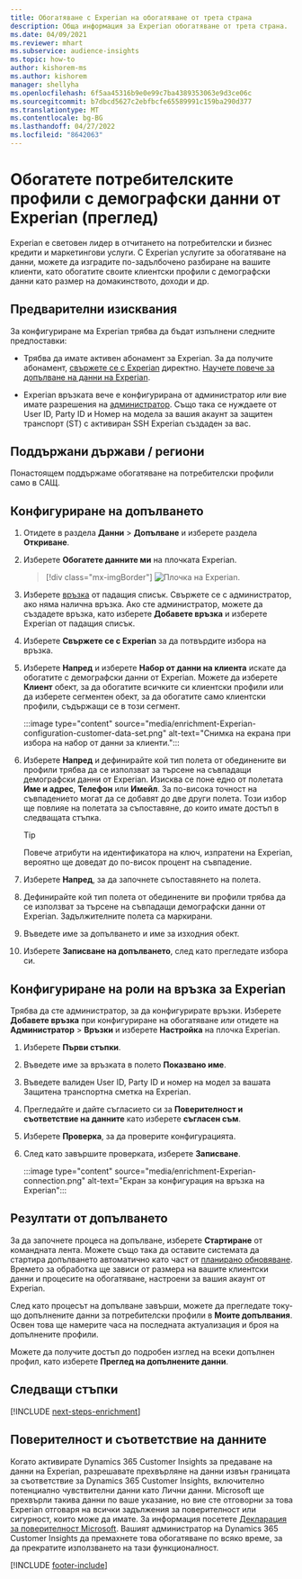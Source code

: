 ```yaml
---
title: Обогатяване с Experian на обогатяване от трета страна
description: Обща информация за Experian обогатяване от трета страна.
ms.date: 04/09/2021
ms.reviewer: mhart
ms.subservice: audience-insights
ms.topic: how-to
author: kishorem-ms
ms.author: kishorem
manager: shellyha
ms.openlocfilehash: 6f5aa45316b9e0e99c7ba4389353063e9d3ce06c
ms.sourcegitcommit: b7dbcd5627c2ebfbcfe65589991c159ba290d377
ms.translationtype: MT
ms.contentlocale: bg-BG
ms.lasthandoff: 04/27/2022
ms.locfileid: "8642063"
---
```

# <a name="enrich-customer-profiles-with-demographics-from-experian-preview"></a>Обогатете потребителските профили с демографски данни от Experian (преглед)

Experian е световен лидер в отчитането на потребителски и бизнес кредити и маркетингови услуги. С Experian услугите за обогатяване на данни, можете да изградите по-задълбочено разбиране на вашите клиенти, като обогатите своите клиентски профили с демографски данни като размер на домакинството, доходи и др.

## <a name="prerequisites"></a>Предварителни изисквания

За конфигуриране ма Experian трябва да бъдат изпълнени следните предпоставки:

- Трябва да имате активен абонамент за Experian. За да получите абонамент, [свържете се с Experian](https://www.experian.com/marketing-services/contact) директно. [Научете повече за допълване на данни на Experian](https://www.experian.com/marketing-services/microsoft?cmpid=ems_web_mci_cdppage).

- Experian връзката вече е конфигурирана от администратор *или* вие имате разрешения на [администратор](permissions.md#admin). Също така се нуждаете от User ID, Party ID и Номер на модела за вашия акаунт за защитен транспорт (ST) с активиран SSH Experian създаден за вас.

## <a name="supported-countriesregions"></a>Поддържани държави / региони

Понастоящем поддържаме обогатяване на потребителски профили само в САЩ.

## <a name="configure-the-enrichment"></a>Конфигуриране на допълването

1. Отидете в раздела **Данни** > **Допълване** и изберете раздела **Откриване**.

1. Изберете **Обогатете данните ми** на плочката Experian.

   > [!div class="mx-imgBorder"]
   > ![Плочка на Experian.](media/experian-tile.png "Experian tile")
   > 

1. Изберете [връзка](connections.md) от падащия списък. Свържете се с администратор, ако няма налична връзка. Ако сте администратор, можете да създадете връзка, като изберете **Добавете връзка** и изберете Experian от падащия списък. 

1. Изберете **Свържете се с Experian** за да потвърдите избора на връзка.

1.  Изберете **Напред** и изберете **Набор от данни на клиента** искате да обогатите с демографски данни от Experian. Можете да изберете **Клиент** обект, за да обогатите всичките си клиентски профили или да изберете сегментен обект, за да обогатите само клиентски профили, съдържащи се в този сегмент.

    :::image type="content" source="media/enrichment-Experian-configuration-customer-data-set.png" alt-text="Снимка на екрана при избора на набор от данни за клиенти.":::

1. Изберете **Напред** и дефинирайте кой тип полета от обединените ви профили трябва да се използват за търсене на съвпадащи демографски данни от Experian. Изисква се поне едно от полетата **Име и адрес**, **Телефон** или **Имейл**. За по-висока точност на съвпадението могат да се добавят до две други полета. Този избор ще повлияе на полетата за съпоставяне, до които имате достъп в следващата стъпка.

    > [!TIP]
    > Повече атрибути на идентификатора на ключ, изпратени на Experian, вероятно ще доведат до по-висок процент на съвпадение.

1. Изберете **Напред**, за да започнете съпоставянето на полета.

1. Дефинирайте кой тип полета от обединените ви профили трябва да се използват за търсене на съвпадащи демографски данни от Experian. Задължителните полета са маркирани.

1. Въведете име за допълването и име за изходния обект.

1. Изберете **Записване на допълването**, след като прегледате избора си.

## <a name="configure-the-connection-for-experian"></a>Конфигуриране на роли на връзка за Experian 

Трябва да сте администратор, за да конфигурирате връзки. Изберете **Добавете връзка** при конфигуриране на обогатяване *или* отидете на **Администратор** > **Връзки** и изберете **Настройка** на плочка Experian.

1. Изберете **Първи стъпки**.

1. Въведете име за връзката в полето **Показвано име**.

1. Въведете валиден User ID, Party ID и номер на модел за вашата Защитена транспортна сметка на Experian.

1. Прегледайте и дайте съгласието си за **Поверителност и съответствие на данните** като изберете **съгласен съм**.

1. Изберете **Проверка**, за да проверите конфигурацията.

1. След като завършите проверката, изберете **Записване**.
   
   :::image type="content" source="media/enrichment-Experian-connection.png" alt-text="Екран за конфигурация на връзка на Experian":::

## <a name="enrichment-results"></a>Резултати от допълването

За да започнете процеса на допълване, изберете **Стартиране** от командната лента. Можете също така да оставите системата да стартира допълването автоматично като част от [планирано обновяване](system.md#schedule-tab). Времето за обработка ще зависи от размера на вашите клиентски данни и процесите на обогатяване, настроени за вашия акаунт от Experian.

След като процесът на допълване завърши, можете да прегледате току-що допълнените данни за потребителски профили в **Моите допълвания**. Освен това ще намерите часа на последната актуализация и броя на допълнените профили.

Можете да получите достъп до подробен изглед на всеки допълнен профил, като изберете **Преглед на допълнените данни**.

## <a name="next-steps"></a>Следващи стъпки

[!INCLUDE [next-steps-enrichment](includes/next-steps-enrichment.md)]

## <a name="data-privacy-and-compliance"></a>Поверителност и съответствие на данните

Когато активирате Dynamics 365 Customer Insights за предаване на данни на Experian, разрешавате прехвърляне на данни извън границата за съответствие за Dynamics 365 Customer Insights, включително потенциално чувствителни данни като Лични данни. Microsoft ще прехвърли такива данни по ваше указание, но вие сте отговорни за това Experian отговаря на всички задължения за поверителност или сигурност, които може да имате. За информация посетете [Декларация за поверителност Microsoft](https://go.microsoft.com/fwlink/?linkid=396732).
Вашият администратор на Dynamics 365 Customer Insights да премахнете това обогатяване по всяко време, за да прекратите използването на тази функционалност.


[!INCLUDE [footer-include](includes/footer-banner.md)]
